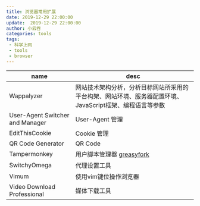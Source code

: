 ```yaml
---
title: 浏览器常用扩展
date: 2019-12-29 22:00:00
update:  2019-12-29 22:00:00
author: 小云吞
categories: tools
tags: 
 - 科学上网
 - tools
 - browser
---
```


|name|desc|
|-|-|
|Wappalyzer|网站技术架构分析，分析目标网站所采用的平台构架、网站环境、服务器配置环境、JavaScript框架、编程语言等参数|
|User-Agent Switcher and Manager|User-Agent  管理|
|EditThisCookie|Cookie 管理|
|QR Code Generator|QR Code|
|Tampermonkey|用户脚本管理器 [greasyfork](https://greasyfork.org/zh-CN)|
|SwitchyOmega|代理设置工具|
|Vimum|使用vim键位操作浏览器|
|Video Download Professional|媒体下载工具|
